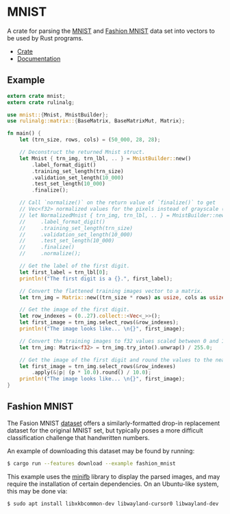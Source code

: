 # MNIST
A crate for parsing the [MNIST](http://yann.lecun.com/exdb/mnist/) and [Fashion MNIST](https://github.com/zalandoresearch/fashion-mnist) data set into vectors to be
used by Rust programs.

* [Crate](https://crates.io/crates/mnist)
* [Documentation](https://docs.rs/mnist)

## Example
```rust
extern crate mnist;
extern crate rulinalg;

use mnist::{Mnist, MnistBuilder};
use rulinalg::matrix::{BaseMatrix, BaseMatrixMut, Matrix};

fn main() {
    let (trn_size, rows, cols) = (50_000, 28, 28);

    // Deconstruct the returned Mnist struct.
    let Mnist { trn_img, trn_lbl, .. } = MnistBuilder::new()
        .label_format_digit()
        .training_set_length(trn_size)
        .validation_set_length(10_000)
        .test_set_length(10_000)
        .finalize();

    // Call `normalize()` on the return value of `finalize()` to get
    // Vec<f32> normalized values for the pixels instead of grayscale (bytes):
    // let NormalizedMnist { trn_img, trn_lbl, .. } = MnistBuilder::new()
    //     .label_format_digit()
    //     .training_set_length(trn_size)
    //     .validation_set_length(10_000)
    //     .test_set_length(10_000)
    //     .finalize()
    //     .normalize();

    // Get the label of the first digit.
    let first_label = trn_lbl[0];
    println!("The first digit is a {}.", first_label);

    // Convert the flattened training images vector to a matrix.
    let trn_img = Matrix::new((trn_size * rows) as usize, cols as usize, trn_img);

    // Get the image of the first digit.
    let row_indexes = (0..27).collect::<Vec<_>>();
    let first_image = trn_img.select_rows(&row_indexes);
    println!("The image looks like... \n{}", first_image);

    // Convert the training images to f32 values scaled between 0 and 1.
    let trn_img: Matrix<f32> = trn_img.try_into().unwrap() / 255.0;

    // Get the image of the first digit and round the values to the nearest tenth.
    let first_image = trn_img.select_rows(&row_indexes)
        .apply(&|p| (p * 10.0).round() / 10.0);
    println!("The image looks like... \n{}", first_image);
}
```

## Fashion MNIST
The Fasion MNIST [dataset](https://github.com/zalandoresearch/fashion-mnist) offers a similarly-formatted 
drop-in replacement dataset for the original MNIST set, but typically poses a more difficult classification challenge that handwritten numbers. 

An example of downloading this dataset may be found by running: 
```sh
$ cargo run --features download --example fashion_mnist
```
This example uses the [minifb](https://github.com/emoon/rust_minifb) library to display the parsed images,
and may require the installation of certain dependencies. On an Ubuntu-like system, this may be done via:
```sh
$ sudo apt install libxkbcommon-dev libwayland-cursor0 libwayland-dev
```
